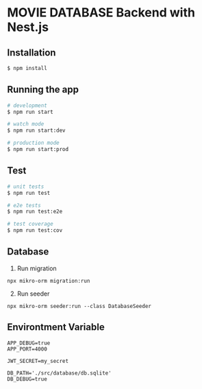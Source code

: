 # MOVIE DATABASE Backend with Nest.js

## Installation

```bash
$ npm install
```

## Running the app

```bash
# development
$ npm run start

# watch mode
$ npm run start:dev

# production mode
$ npm run start:prod
```

## Test

```bash
# unit tests
$ npm run test

# e2e tests
$ npm run test:e2e

# test coverage
$ npm run test:cov
```

## Database

1. Run migration
```
npx mikro-orm migration:run
```

2. Run seeder
```
npx mikro-orm seeder:run --class DatabaseSeeder
```

## Environtment Variable
```
APP_DEBUG=true
APP_PORT=4000

JWT_SECRET=my_secret

DB_PATH='./src/database/db.sqlite'
DB_DEBUG=true
```
